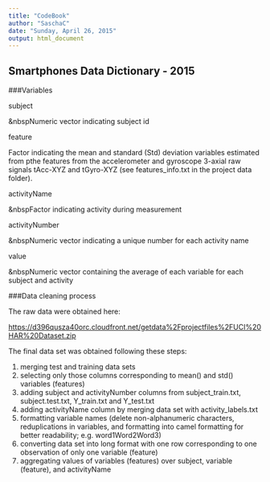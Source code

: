 ```yaml
---
title: "CodeBook"
author: "SaschaC"
date: "Sunday, April 26, 2015"
output: html_document
---
```


## Smartphones Data Dictionary - 2015

###Variables

subject

&nbspNumeric vector indicating subject id
  
feature

Factor indicating the mean and standard (Std) deviation variables estimated from pthe features from the accelerometer and gyroscope 3-axial raw signals tAcc-XYZ and tGyro-XYZ (see features_info.txt in the project data folder).

activityName

&nbspFactor indicating activity during measurement

activityNumber

&nbspNumeric vector indicating a unique number for each activity name

value

&nbspNumeric vector containing the average of each variable for each subject and activity


###Data cleaning process

The raw data were obtained here:

https://d396qusza40orc.cloudfront.net/getdata%2Fprojectfiles%2FUCI%20HAR%20Dataset.zip 

The final data set was obtained following these steps:

1. merging test and training data sets
2. selecting only those columns corresponding to mean() and std() variables (features)
3. adding subject and activityNumber columns from subject_train.txt, subject.test.txt, Y_train.txt and Y_test.txt
4. adding activityName column by merging data set with activity_labels.txt
5. formatting variable names (delete non-alphanumeric characters, reduplications in variables, and formatting into camel formatting for better readability; e.g. word1Word2Word3)
6. converting data set into long format with one row corresponding to one observation of only one variable (feature)
7. aggregating values of variables (features) over subject, variable (feature), and activityName


